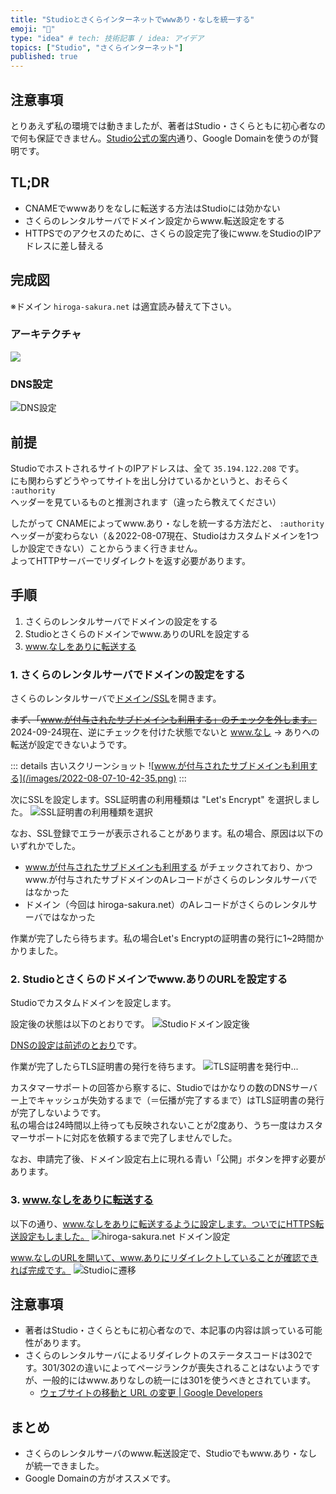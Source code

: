 ```yaml
---
title: "Studioとさくらインターネットでwwwあり・なしを統一する"
emoji: "🐘"
type: "idea" # tech: 技術記事 / idea: アイデア
topics: ["Studio", "さくらインターネット"]
published: true
---
```


## 注意事項

とりあえず私の環境では動きましたが、著者はStudio・さくらともに初心者なので何も保証できません。[Studio公式の案内](https://note.com/studio_design/n/n195bd389a7bc)通り、Google Domainを使うのが賢明です。

## TL;DR

- CNAMEでwwwありをなしに転送する方法はStudioには効かない
- さくらのレンタルサーバでドメイン設定からwww.転送設定をする
- HTTPSでのアクセスのために、さくらの設定完了後にwww.をStudioのIPアドレスに差し替える

## 完成図

※ドメイン `hiroga-sakura.net` は適宜読み替えて下さい。

### アーキテクチャ
![](/images/studio-sakura-internet-architecture.png)

### DNS設定
![DNS設定](/images/2022-08-07-10-13-13.png)

## 前提

StudioでホストされるサイトのIPアドレスは、全て `35.194.122.208` です。  
にも関わらずどうやってサイトを出し分けているかというと、おそらく `:authority` ヘッダーを見ているものと推測されます（違ったら教えてください）  

したがって CNAMEによってwww.あり・なしを統一する方法だと、 `:authority` ヘッダーが変わらない（＆2022-08-07現在、Studioはカスタムドメインを1つしか設定できない）ことからうまく行きません。  
よってHTTPサーバーでリダイレクトを返す必要があります。

## 手順

1. さくらのレンタルサーバでドメインの設定をする
2. Studioとさくらのドメインでwww.ありのURLを設定する
3. www.なしをありに転送する


### 1. さくらのレンタルサーバでドメインの設定をする

さくらのレンタルサーバで[ドメイン/SSL](https://secure.sakura.ad.jp/rs/cp/domain/list)を開きます。

~~まず、「www.が付与されたサブドメインも利用する」のチェックを外します。~~  
2024-09-24現在、逆にチェックを付けた状態でないと www.なし → ありへの転送が設定できないようです。

::: details 古いスクリーンショット
![www.が付与されたサブドメインも利用する](/images/2022-08-07-10-42-35.png)
:::

次にSSLを設定します。SSL証明書の利用種類は "Let's Encrypt" を選択しました。
![SSL証明書の利用種類を選択](/images/2022-08-07-10-34-28.png)

なお、SSL登録でエラーが表示されることがあります。私の場合、原因は以下のいずれかでした。

- www.が付与されたサブドメインも利用する がチェックされており、かつwww.が付与されたサブドメインのAレコードがさくらのレンタルサーバではなかった
- ドメイン（今回は hiroga-sakura.net）のAレコードがさくらのレンタルサーバではなかった

作業が完了したら待ちます。私の場合Let's Encryptの証明書の発行に1~2時間かかりました。


### 2. Studioとさくらのドメインでwww.ありのURLを設定する

Studioでカスタムドメインを設定します。

設定後の状態は以下のとおりです。
![Studioドメイン設定後](/images/2022-08-07-10-55-31.png)

[DNSの設定は前述のとおり](#dns設定)です。

作業が完了したらTLS証明書の発行を待ちます。
![TLS証明書を発行中...](/images/2022-08-07-11-00-23.png)

カスタマーサポートの回答から察するに、Studioではかなりの数のDNSサーバー上でキャッシュが失効するまで（＝伝播が完了するまで）はTLS証明書の発行が完了しないようです。  
私の場合は24時間以上待っても反映されないことが2度あり、うち一度はカスタマーサポートに対応を依頼するまで完了しませんでした。

なお、申請完了後、ドメイン設定右上に現れる青い「公開」ボタンを押す必要があります。

### 3. www.なしをありに転送する

以下の通り、www.なしをありに転送するように設定します。ついでにHTTPS転送設定もしました。
![hiroga-sakura.net ドメイン設定](/images/2022-08-07-11-02-43.png)

www.なしのURLを開いて、www.ありにリダイレクトしていることが確認できれば完成です。
![Studioに遷移](/images/2022-08-07-11-06-15.png)


## 注意事項

- 著者はStudio・さくらともに初心者なので、本記事の内容は誤っている可能性があります。
- さくらのレンタルサーバによるリダイレクトのステータスコードは302です。301/302の違いによってページランクが喪失されることはないようですが、一般的にはwww.ありなしの統一には301を使うべきとされています。
    - [ウェブサイトの移動と URL の変更 | Google Developers](https://developers.google.com/search/docs/advanced/crawling/site-move-with-url-changes?hl=ja%EF%BC%89&visit_id=637954320565655653-2762288753&rd=1)

## まとめ

- さくらのレンタルサーバのwww.転送設定で、Studioでもwww.あり・なしが統一できました。
- Google Domainの方がオススメです。
